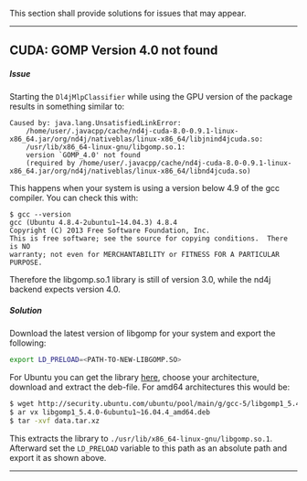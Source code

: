 This section shall provide solutions for issues that  may appear.

---------------------------------------------------------------
## CUDA: GOMP Version 4.0 not found
##### Issue
Starting the `Dl4jMlpClassifier` while using the GPU version of the package results in something similar to:
```
Caused by: java.lang.UnsatisfiedLinkError: 
    /home/user/.javacpp/cache/nd4j-cuda-8.0-0.9.1-linux-x86_64.jar/org/nd4j/nativeblas/linux-x86_64/libjnind4jcuda.so: 
    /usr/lib/x86_64-linux-gnu/libgomp.so.1: 
    version `GOMP_4.0' not found 
    (required by /home/user/.javacpp/cache/nd4j-cuda-8.0-0.9.1-linux-x86_64.jar/org/nd4j/nativeblas/linux-x86_64/libnd4jcuda.so)

```
This happens when your system is using a version below 4.9 of the gcc compiler. You can check this with:
```
$ gcc --version
gcc (Ubuntu 4.8.4-2ubuntu1~14.04.3) 4.8.4
Copyright (C) 2013 Free Software Foundation, Inc.
This is free software; see the source for copying conditions.  There is NO
warranty; not even for MERCHANTABILITY or FITNESS FOR A PARTICULAR PURPOSE.
```
Therefore the libgomp.so.1 library is still of version 3.0, while the nd4j backend expects version 4.0.

##### Solution
Download the latest version of libgomp for your system and export the following:
```bash
export LD_PRELOAD=<PATH-TO-NEW-LIBGOMP.SO>
```
For Ubuntu you can get the library [here](https://packages.ubuntu.com/xenial/libgomp1), choose your architecture, download and extract the deb-file. For amd64 architectures this would be:
```bash
$ wget http://security.ubuntu.com/ubuntu/pool/main/g/gcc-5/libgomp1_5.4.0-6ubuntu1~16.04.4_amd64.deb
$ ar vx libgomp1_5.4.0-6ubuntu1~16.04.4_amd64.deb
$ tar -xvf data.tar.xz
```
This extracts the library to `./usr/lib/x86_64-linux-gnu/libgomp.so.1`. Afterward set the `LD_PRELOAD` variable to this path as an absolute path and export it as shown above.

---------------------------------------------------------------
